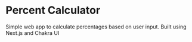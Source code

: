 # Percent Calculator

Simple web app to calculate percentages based on user input. Built using Next.js and Chakra UI
